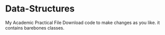 # Data-Structures
My Academic Practical File
Download code to make changes as you like.
it contains barebones classes.
